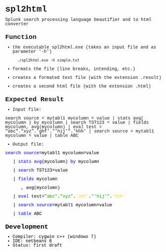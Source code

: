 # spl2html
Splunk search processing language beautifier and to html converter

Function
--------
- the executable spl2html.exe (takes an input file and as parameter '-h')

	  	./spl2html.exe -h simple.txt

- formats the file (line breaks, intending, etc.)
- creates a formated text file (with the extension .result)
- creates a second html file (with the extension .html)

Expected Result
---------------
- Input file:

search source = mytabl1 mycolumn = value | stats avg( mycolumn ) by mycolumn | search TST123 = value | fields mycolumn, avg(mycolumn) | eval test = "abc"."xyz".'ghf'."'hij'".'hhh' | search source = mytabl1 mycolumn = value | table ABC

- Output file:

<style TYPE='text/css'> <!-- p { line-height: 100%; } body { font-family: 'courier new'; line-height: 100%; } --> </style>
</font><font color=black></font><font color=blue>search</font><font color=black> </font><font color=blue>source</font><font color=black>=mytabl1 mycolumn=value</p>
&nbsp;&nbsp;&nbsp;</font><font color=black></font><font color=black>|</font><font color=black> </font><font color=blue>stats</font><font color=black> </font><font color=blue>avg</font><font color=black>(mycolumn) </font><font color=blue>by</font><font color=black> mycolumn</p>
&nbsp;&nbsp;&nbsp;</font><font color=black></font><font color=black>|</font><font color=black> </font><font color=blue>search</font><font color=black> TST123=value</p>
&nbsp;&nbsp;&nbsp;</font><font color=black></font><font color=black>|</font><font color=black> </font><font color=blue>fields</font><font color=black> mycolumn</p>
&nbsp;&nbsp;&nbsp;&nbsp;&nbsp;&nbsp;</font><font color=black></font><font color=black>,</font><font color=black>  avg(mycolumn)</p>
&nbsp;&nbsp;&nbsp;</font><font color=black></font><font color=black>|</font><font color=black> </font><font color=blue>eval</font><font color=black> test=</font><font color=#04B404>"abc"</font><font color=black>.</font><font color=#04B404>"xyz"</font><font color=black>.</font><font color=gold>'ghf'</font><font color=black>.</font><font color=#04B404>"'hij'"</font><font color=black>.</font><font color=gold>'hhh'</font><font color=black></p>
&nbsp;&nbsp;&nbsp;</font><font color=black></font><font color=black>|</font><font color=black> </font><font color=blue>search</font><font color=black> </font><font color=blue>source</font><font color=black>=mytabl1 mycolumn=value</p>
&nbsp;&nbsp;&nbsp;</font><font color=black></font><font color=black>|</font><font color=black> </font><font color=blue>table</font><font color=black> ABC</p>



Development
-----------
- Compiler: cygwin c++ (windows 7)
- IDE:      netbeans 8 
- Status:   first draft

